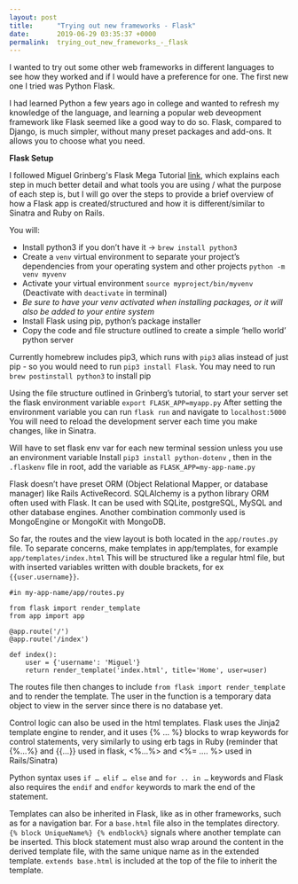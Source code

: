 ```yaml
---
layout: post
title:      "Trying out new frameworks - Flask"
date:       2019-06-29 03:35:37 +0000
permalink:  trying_out_new_frameworks_-_flask
---
```


I wanted to try out some other web frameworks in different languages to see how they worked and if I would have a preference for one. The first new one I tried was Python Flask.

I had learned Python a few years ago in college and wanted to refresh my knowledge of the language, and learning a popular web deveopment framework like Flask seemed like a good way to do so. Flask, compared to Django, is much simpler, without many preset packages and add-ons. It allows you to choose what you need.

**Flask Setup**

I followed Miguel Grinberg's Flask Mega Tutorial [link](https://blog.miguelgrinberg.com/post/the-flask-mega-tutorial-part-i-hello-world ), which explains each step in much better detail and what tools you are using / what the purpose of each step is, but I will go over the steps to provide a brief overview of how a Flask app is created/structured and how it is different/similar to Sinatra and Ruby on Rails.

You will:
* Install python3 if you don’t have it -> `brew install python3`
* Create a `venv` virtual environment to separate your project’s dependencies from your operating system and other projects `python -m venv myvenv`
* Activate your virtual environment `source myproject/bin/myvenv`  (Deactivate with `deactivate` in terminal)
* *Be sure to have your venv activated when installing packages, or it will also be added to your entire system*
* Install Flask using pip, python’s package installer
* Copy the code and file structure outlined to create a simple ‘hello world’ python server

Currently homebrew includes pip3, which runs with `pip3` alias instead of just pip - so you would need to run `pip3 install Flask`. You may need to run `brew postinstall python3` to install pip

Using the file structure outlined in Grinberg’s tutorial, to start your server set the flask environment variable `export FLASK_APP=myapp.py` After setting the environment variable you can run `flask run` and navigate to `localhost:5000` You will need to reload the development server each time you make changes, like in Sinatra.

Will have to set flask env var for each new terminal session unless you use an environment variable
Install `pip3 install python-dotenv` , then in the `.flaskenv` file in root, add the variable as `FLASK_APP=my-app-name.py`

Flask doesn’t have preset ORM (Object Relational Mapper, or database manager) like Rails ActiveRecord. SQLAlchemy is a python library ORM often used with Flask. It can be used with SQLite, postgreSQL, MySQL and other database engines. Another combination commonly used is MongoEngine or MongoKit with MongoDB.

So far, the routes and the view layout is both located in the `app/routes.py` file. To separate concerns, make templates in app/templates, for example `app/templates/index.html` This will be structured like a regular html file, but with inserted variables written with double brackets, for ex `{{user.username}}`.

```
#in my-app-name/app/routes.py

from flask import render_template
from app import app

@app.route('/')
@app.route('/index')

def index():
    user = {'username': 'Miguel'}
    return render_template('index.html', title='Home', user=user)
```

The routes file then changes to include `from flask import render_template` and to render the template. The user in the function is a temporary data object to view in the server since there is no database yet.

Control logic can also be used in the html templates. Flask uses the Jinja2 template engine to render, and it uses {% … %} blocks to wrap keywords for control statements, very similarly to using erb tags in Ruby (reminder that {%...%} and  {{...}} used in flask, <%...%> and <%= …. %> used in Rails/Sinatra)

Python syntax uses `if … elif … else` and `for .. in …` keywords and Flask also requires the `endif` and `endfor` keywords to mark the end of the statement.

Templates can also be inherited in Flask, like as in other frameworks, such as for a navigation bar. For a `base.html` file also in the templates directory. `{% block UniqueName%} {% endblock%}` signals where another template can be inserted. This block statement must also wrap around the content in the derived template file, with the same unique name as in the extended template. `extends base.html` is included at the top of the file to inherit the template.
